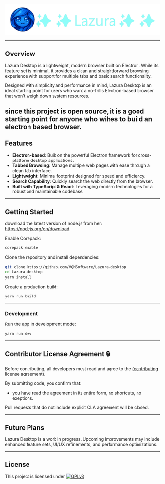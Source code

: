 ![Lazura Desktop Banner](./static/app_banner/app_banner.png)

---

## Overview

Lazura Desktop is a lightweight, modern browser built on Electron. While its feature set is minimal, it provides a clean and straightforward browsing experience with support for multiple tabs and basic search functionality.

Designed with simplicity and performance in mind, Lazura Desktop is an ideal starting point for users who want a no-frills Electron-based browser that won’t weigh down system resources.

since this project is open source, it is a good starting point for anyone who wihes to build an electron based browser.
---

## Features

- **Electron-based**: Built on the powerful Electron framework for cross-platform desktop applications.
- **Tabbed Browsing**: Manage multiple web pages with ease through a clean tab interface.
- **Lightweight**: Minimal footprint designed for speed and efficiency.
- **Search Capability**: Quickly search the web directly from the browser.
- **Built with TypeScript & React**: Leveraging modern technologies for a robust and maintainable codebase.

---

## Getting Started

download the latest version of node.js from her: https://nodejs.org/en/download

Enable Corepack:

```bash
corepack enable
```

Clone the repository and install dependencies:

```bash
git clone https://github.com/VQMSoftware/Lazura-desktop
cd Lazura-desktop
yarn install
```

Create a production build:

```bash
yarn run build
```

---

### Development

Run the app in development mode:

```bash
yarn run dev
```

---

## Contributor License Agreement 🔒

Before contributing, all developers must read and agree to the [(contributing license agreement)](CONTRIBUTING.md).

By submitting code, you confirm that:
+ you have read the agreement in its entire form, no shortcuts, no exeptions.

Pull requests that do not include explicit CLA agreement will be closed.

---

## Future Plans

Lazura Desktop is a work in progress. Upcoming improvements may include enhanced feature sets, UI/UX refinements, and performance optimizations.

---

## License

This project is licensed under [![GPLv3](https://img.shields.io/badge/License-GPLv3-blue.svg)](LICENSE)
